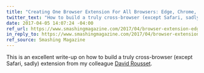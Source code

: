 ```yaml
---
title: "Creating One Browser Extension For All Browsers: Edge, Chrome, Firefox, Opera, Brave And Vivaldi"
twitter_text: "How to build a truly cross-browser (except Safari, sadly) extension"
date: 2017-04-05 14:07:24 -04:00
ref_url: https://www.smashingmagazine.com/2017/04/browser-extension-edge-chrome-firefox-opera-brave-vivaldi/
in_reply_to: https://www.smashingmagazine.com/2017/04/browser-extension-edge-chrome-firefox-opera-brave-vivaldi/
ref_source: Smashing Magazine
---
```


This is an excellent write-up on how to build a truly cross-browser (except Safari, sadly) extension from my colleague [David Rousset](https://twitter.com/davrous).